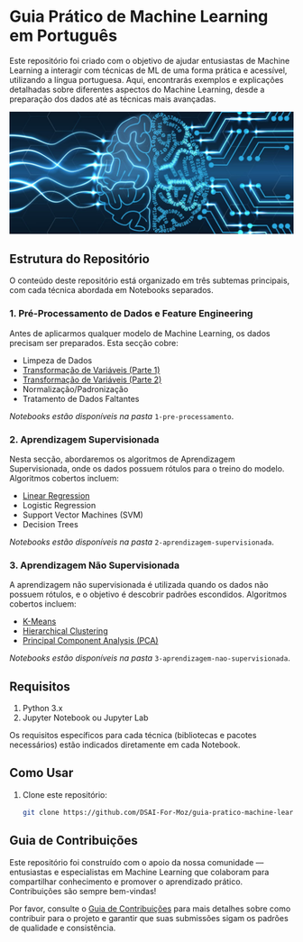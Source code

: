 # Guia Prático de Machine Learning em Português

Este repositório foi criado com o objetivo de ajudar entusiastas de Machine Learning a interagir com técnicas de ML de uma forma prática e acessível, utilizando a língua portuguesa. Aqui, encontrarás exemplos e explicações detalhadas sobre diferentes aspectos do Machine Learning, desde a preparação dos dados até as técnicas mais avançadas.

![Deep Learning vs Machine Learning](./images/machine-learning.jpg)


## Estrutura do Repositório

O conteúdo deste repositório está organizado em três subtemas principais, com cada técnica abordada em Notebooks separados.

### 1. **Pré-Processamento de Dados e Feature Engineering**
Antes de aplicarmos qualquer modelo de Machine Learning, os dados precisam ser preparados. Esta secção cobre:
- Limpeza de Dados
- [Transformação de Variáveis (Parte 1)](https://github.com/DSAI-For-Moz/guia-pratico-machine-learning/blob/b764016b6b2d3547e00d6a66d799e83c438b9ba8/1-pre-processamento/Transformacao_de_Variaveis_1.ipynb)
- [Transformação de Variáveis (Parte 2)](https://github.com/DSAI-For-Moz/guia-pratico-machine-learning/blob/b764016b6b2d3547e00d6a66d799e83c438b9ba8/1-pre-processamento/Transformacao_de_Variaveis_2.ipynb)
- Normalização/Padronização
- Tratamento de Dados Faltantes

_Notebooks estão disponíveis na pasta_ `1-pre-processamento`.

### 2. **Aprendizagem Supervisionada**
Nesta secção, abordaremos os algoritmos de Aprendizagem Supervisionada, onde os dados possuem rótulos para o treino do modelo. Algoritmos cobertos incluem:
- [Linear Regression](https://github.com/DSAI-For-Moz/guia-pratico-machine-learning/blob/b764016b6b2d3547e00d6a66d799e83c438b9ba8/2-aprendizagem-supervisionada/Linear_Regression.ipynb)
- Logistic Regression
- Support Vector Machines (SVM)
- Decision Trees

_Notebooks estão disponíveis na pasta_ `2-aprendizagem-supervisionada`.

### 3. **Aprendizagem Não Supervisionada**
A aprendizagem não supervisionada é utilizada quando os dados não possuem rótulos, e o objetivo é descobrir padrões escondidos. Algoritmos cobertos incluem:
- [K-Means](https://github.com/DSAI-For-Moz/guia-pratico-machine-learning/blob/b764016b6b2d3547e00d6a66d799e83c438b9ba8/3-aprendizagem-nao-supervisionada/K_Means_Clustering.ipynb)
- [Hierarchical Clustering](https://github.com/DSAI-For-Moz/guia-pratico-machine-learning/blob/b764016b6b2d3547e00d6a66d799e83c438b9ba8/3-aprendizagem-nao-supervisionada/Hierarchical_Clustering.ipynb)
- [Principal Component Analysis (PCA)](https://github.com/DSAI-For-Moz/guia-pratico-machine-learning/blob/b764016b6b2d3547e00d6a66d799e83c438b9ba8/3-aprendizagem-nao-supervisionada/Principal_Component_Analysis.ipynb)

_Notebooks estão disponíveis na pasta_ `3-aprendizagem-nao-supervisionada`.


## Requisitos

1. Python 3.x
2. Jupyter Notebook ou Jupyter Lab

Os requisitos específicos para cada técnica (bibliotecas e pacotes necessários) estão indicados diretamente em cada Notebook.

## Como Usar

1. Clone este repositório: 
   ```bash
   git clone https://github.com/DSAI-For-Moz/guia-pratico-machine-learning.git

## Guia de Contribuições

Este repositório foi construído com o apoio da nossa comunidade — entusiastas e especialistas em Machine Learning que colaboram para compartilhar conhecimento e promover o aprendizado prático. Contribuições são sempre bem-vindas!

Por favor, consulte o [Guia de Contribuições](https://github.com/SluzzleDude/guia-pratico-machine-learning/blob/3069e4123a3c49ffd546570328b42925dab30101/Guia-de-Contribui%C3%A7%C3%B5es.md) para mais detalhes sobre como contribuir para o projeto e garantir que suas submissões sigam os padrões de qualidade e consistência.

